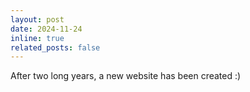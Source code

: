 ```yaml
---
layout: post
date: 2024-11-24
inline: true
related_posts: false
---
```


After two long years, a new website has been created :)
